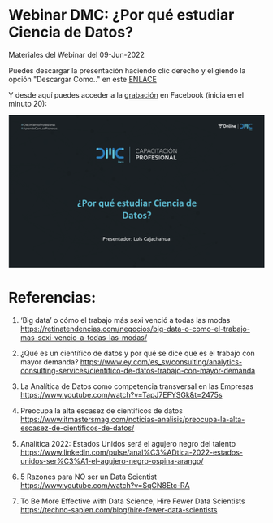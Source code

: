 # Webinar DMC: ¿Por qué estudiar Ciencia de Datos?

Materiales del Webinar del 09-Jun-2022

Puedes descargar la presentación haciendo clic derecho y eligiendo la opción "Descargar Como.." en este [ENLACE](docs/Modelos_en_Produccion.pdf)

Y desde aquí puedes acceder a la [grabación](https://www.facebook.com/datamining.pe/videos/561460648936273) en Facebook (inicia en el minuto 20):

[![IMAGEN](docs/Pres_DMC_DS.png)](https://www.facebook.com/datamining.pe/videos/561460648936273)

# Referencias:

1. ‘Big data’ o cómo el trabajo más sexi venció a todas las modas
https://retinatendencias.com/negocios/big-data-o-como-el-trabajo-mas-sexi-vencio-a-todas-las-modas/

2. ¿Qué es un científico de datos y por qué se dice que es el trabajo con mayor demanda?
https://www.ey.com/es_sv/consulting/analytics-consulting-services/cientifico-de-datos-trabajo-con-mayor-demanda

3. La Analítica de Datos como competencia transversal en las Empresas
https://www.youtube.com/watch?v=TapJ7EFYSGk&t=2475s

4. Preocupa la alta escasez de científicos de datos
https://www.itmastersmag.com/noticias-analisis/preocupa-la-alta-escasez-de-cientificos-de-datos/

5. Analítica 2022: Estados Unidos será el agujero negro del talento
https://www.linkedin.com/pulse/anal%C3%ADtica-2022-estados-unidos-ser%C3%A1-el-agujero-negro-ospina-arango/

6. 5 Razones para NO ser un Data Scientist
https://www.youtube.com/watch?v=SqCN8Etc-RA

7. To Be More Effective with Data Science, Hire Fewer Data Scientists
https://techno-sapien.com/blog/hire-fewer-data-scientists
